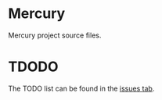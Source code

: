 # Mercury
Mercury project source files. 

# TDODO
The TODO list can be found in the [issues tab](https://github.com/luza-onarev/mercury/issues). 